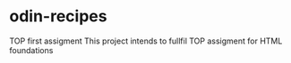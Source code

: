 # odin-recipes
TOP first assigment
This project intends to fullfil TOP assigment for HTML foundations